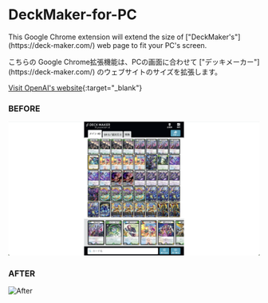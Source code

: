 # DeckMaker-for-PC
<p>This Google Chrome extension will extend the size of ["DeckMaker's"](https://deck-maker.com/) web page to fit your PC's screen.</p>

<p>こちらの Google Chrome拡張機能は、PCの画面に合わせて ["デッキメーカー"](https://deck-maker.com/) のウェブサイトのサイズを拡張します。</p>

[Visit OpenAI's website](https://www.openai.com){:target="_blank"}

### BEFORE
![Before](/Images/before.png)


### AFTER
![After](/Images/after.png)
